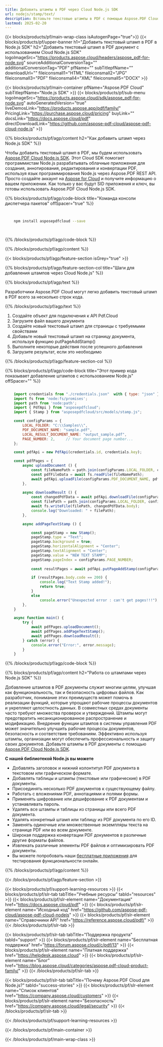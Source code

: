 ```yaml
---
title: Добавить штампы в PDF через Cloud Node.js SDK
url: nodejs/stamp/text/
description: Вставьте текстовые штампы в PDF с помощью Aspose.PDF Cloud SDK для Node.js.
lastmod: 2025-02-20
---
```


{{< blocks/products/pf/main-wrap-class isAutogenPage="true">}}
{{< blocks/products/pf/upper-banner h1="Добавить текстовый штамп в PDF в Node.js SDK" h2="Добавить текстовый штамп в PDF документ с использованием Cloud Node.js SDK" logoImageSrc="https://products.aspose.cloud/headers/aspose_pdf-for-node.svg" sourceAdditionalConversionTag="" additionalConversionTag="PDF" pfName="" subTitlepfName="" downloadUrl="" fileiconsmall1="HTML" fileiconsmall2="JPG" fileiconsmall3="PDF" fileiconsmall4="XML" fileiconsmall5="DOCX" >}}

{{< blocks/products/pf/main-container pfName="Aspose.PDF Cloud" subTitlepfName="Node.js SDK" >}}
{{< blocks/products/pf/sub-menu logoImageSrc="https://products.aspose.cloud/sdk/aspose_pdf-for-node.svg"
autoGeneratedVersion="true"
liveDemosLink="https://products.aspose.app/pdf/family/" PricingLink="https://purchase.aspose.cloud/pricing" buyLink="" docsLink="https://docs.aspose.cloud/pdf"  directDownloadLink="https://github.com/aspose-pdf-cloud/aspose-pdf-cloud-node.js" >}}

{{% blocks/products/pf/agp/content h2="Как добавить штамп через Node.js SDK" %}}

Чтобы добавить текстовый штамп в PDF, мы будем использовать
[Aspose.PDF Cloud Node.js SDK](https://products.aspose.cloud/pdf/nodejs/). Этот Cloud SDK помогает программистам Node.js разрабатывать облачные приложения для создания, аннотирования, редактирования и конвертации PDF, используя язык программирования Node.js через Aspose.PDF REST API. Просто создайте аккаунт на [Aspose for Cloud](https://dashboard.aspose.cloud/#/apps) и получите информацию о вашем приложении. Как только у вас будут SID приложения и ключ, вы готовы использовать Aspose.PDF Cloud Node.js SDK.

{{% blocks/products/pf/agp/code-block title="Команда консоли диспетчера пакетов" offSpacer="true" %}}

```bash

     
    npm install asposepdfcloud --save
     
     

```

{{% /blocks/products/pf/agp/code-block %}}

{{% /blocks/products/pf/agp/content %}}

{{< blocks/products/pf/agp/feature-section isGrey="true" >}}

{{% blocks/products/pf/agp/feature-section-col title="Шаги для добавления штампов через Cloud Node.js" %}}

{{% blocks/products/pf/agp/text %}}

Разработчики Aspose.PDF Cloud могут легко добавить текстовый штамп в PDF всего за несколько строк кода.

{{% /blocks/products/pf/agp/text %}}

1. Создайте объект для подключения к API Pdf.Cloud
1. Загрузите файл вашего документа
1. Создайте новый текстовый штамп для страницы с требуемыми свойствами
1. Добавьте новый текстовый штамп на страницу документа, используя функцию putPageAddStamp()
1. Выполните некоторые действия после успешного добавления
1. Загрузите результат, если это необходимо

{{% /blocks/products/pf/agp/feature-section-col %}}


{{% blocks/products/pf/agp/code-block title="Этот пример кода показывает добавление штампов с использованием Node.js" offSpacer="" %}}

```js

    import credentials from "./credentials.json"  with { type: "json" };
    import fs from 'node:fs/promises';
    import path from 'node:path';
    import { PdfApi } from "asposepdfcloud";
    import { Stamp } from "asposepdfcloud/src/models/stamp.js"; 

    const configParams = {
        LOCAL_FOLDER: "C:\\Samples\\",
        PDF_DOCUMENT_NAME: "sample.pdf",
        LOCAL_RESULT_DOCUMENT_NAME: "output_sample.pdf",
        PAGE_NUMBER: 2,     // Your document page number...
    };

    const pdfApi = new PdfApi(credentials.id, credentials.key);

    const pdfPages = {
        async uploadDocument () {
            const fileNamePath = path.join(configParams.LOCAL_FOLDER, configParams.PDF_DOCUMENT_NAME);
            const pdfFileData = await fs.readFile(fileNamePath);
            await pdfApi.uploadFile(configParams.PDF_DOCUMENT_NAME, pdfFileData);
        },
                        
        async downloadResult () {
            const changedPdfData = await pdfApi.downloadFile(configParams.PDF_DOCUMENT_NAME);
            const filePath = path.join(configParams.LOCAL_FOLDER, configParams.LOCAL_RESULT_DOCUMENT_NAME);
            await fs.writeFile(filePath, changedPdfData.body);
            console.log("Downloaded: " + filePath);
        },

        async addPageTextStamp () {

            const pageStamp = new Stamp();
            pageStamp.type = "Text";
            pageStamp.background = true;
            pageStamp.horizontalAlignment = "Center";
            pageStamp.textAlignment = "Center";
            pageStamp.value = "NEW TEXT STAMP";
            pageStamp.pageIndex = configParams.PAGE_NUMBER;
            
            const resultPages = await pdfApi.putPageAddStamp(configParams.PDF_DOCUMENT_NAME, configParams.PAGE_NUMBER, pageStamp);

            if (resultPages.body.code == 200) {
                console.log("Text Stamp added!");
                return true;
            }
            else
                console.error("Unexpected error : can't get pages!!!");
        },
    }

    async function main() {
        try {
            await pdfPages.uploadDocument();
            await pdfPages.addPageTextStamp();
            await pdfPages.downloadResult();
        } catch (error) {
            console.error("Error:", error.message);
        }
    }
```
 
{{% /blocks/products/pf/agp/code-block %}}

{{% blocks/products/pf/agp/content h2="Работа со штампами через Node.js SDK" %}}

Добавление штампов в PDF документы служит многим целям, улучшая как функциональность, так и безопасность цифровых файлов. Как разработчик, понимание этих преимуществ может помочь в реализации функций, которые упрощают рабочие процессы документов и укрепляют целостность данных. В совместных средах документы часто требуют множества проверок и утверждений. Штампы могут предотвратить несанкционированное распространение и модификацию. Внедрение функции штампов в системы управления PDF может значительно улучшить рабочие процессы документов, безопасность и соответствие требованиям. Эффективно используя штампы, организации могут обеспечить профессиональность и защиту своих документов.
Добавьте штампы в PDF документы с помощью [Aspose.PDF Cloud Node.js SDK](https://products.aspose.cloud/pdf/nodejs/).

**С нашей библиотекой Node.js вы можете**

+ Добавлять заголовок и нижний колонтитул PDF документа в текстовом или графическом формате.
+ Добавлять таблицы и штампы (текстовые или графические) в PDF документы.
+ Присоединять несколько PDF документов к существующему файлу.
+ Работать с вложениями PDF, аннотациями и полями формы.
+ Применять шифрование или дешифрование к PDF документам и устанавливать пароль.
+ Удалять все штампы и таблицы из страницы или всего PDF документа.
+ Удалять конкретный штамп или таблицу из PDF документа по его ID.
+ Заменять одиночные или множественные экземпляры текста на странице PDF или во всем документе.
+ Широкая поддержка конвертации PDF документов в различные другие форматы файлов.
+ Извлекать различные элементы PDF файлов и оптимизировать PDF документы.
+ Вы можете попробовать наши [бесплатные приложения](https://products.aspose.app/pdf/family/) для тестирования функциональности онлайн.

{{% /blocks/products/pf/agp/content %}}

{{< /blocks/products/pf/agp/feature-section >}}

{{< blocks/products/pf/support-learning-resources >}}
{{< blocks/products/pf/slr-tab tabTitle="Учебные ресурсы" tabId="resources" >}}
{{< blocks/products/pf/slr-element name="Документация" href="https://docs.aspose.cloud/pdf" >}}
{{< blocks/products/pf/slr-element name="Исходный код" href="https://github.com/aspose-pdf-cloud/aspose-pdf-cloud-nodejs" >}}
{{< blocks/products/pf/slr-element name="Справочники API" href="https://reference.aspose.cloud/pdf/" >}}
{{< /blocks/products/pf/slr-tab >}}

{{< blocks/products/pf/slr-tab tabTitle="Поддержка продукта" tabId="support" >}}
{{< blocks/products/pf/slr-element name="Бесплатная поддержка" href="https://forum.aspose.cloud/c/pdf/13" >}}
{{< blocks/products/pf/slr-element name="Платная поддержка" href="https://helpdesk.aspose.cloud" >}}
{{< blocks/products/pf/slr-element name="Блог" href="https://blog.aspose.cloud/categories/aspose.pdf-cloud-product-family/" >}}
{{< /blocks/products/pf/slr-tab >}}

{{< blocks/products/pf/slr-tab tabTitle="Почему Aspose.PDF Cloud для Node.js?" tabId="success-stories" >}}
{{< blocks/products/pf/slr-element name="Список клиентов" href="https://company.aspose.cloud/customers" >}}
{{< blocks/products/pf/slr-element name="Безопасность" href="https://company.aspose.cloud/legal/security" >}}
{{< /blocks/products/pf/slr-tab >}}

{{< /blocks/products/pf/support-learning-resources >}}

<!-- aboutfile Ends -->

{{< /blocks/products/pf/main-container >}}

{{< /blocks/products/pf/main-wrap-class >}}



